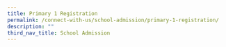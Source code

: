 ```yaml
---
title: Primary 1 Registration
permalink: /connect-with-us/school-admission/primary-1-registration/
description: ""
third_nav_title: School Admission
---
```

